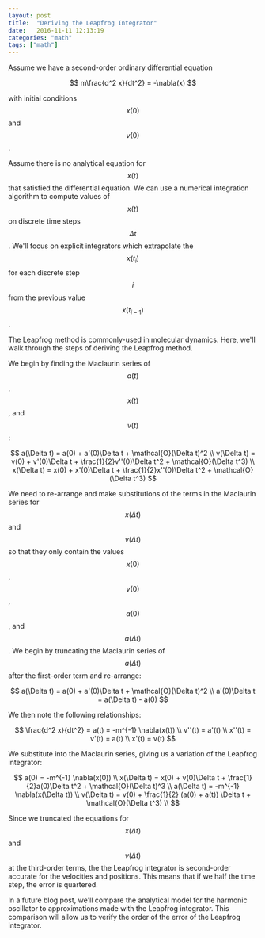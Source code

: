 ```yaml
---
layout: post
title:  "Deriving the Leapfrog Integrator"
date:   2016-11-11 12:13:19
categories: "math"
tags: ["math"]
---
```

Assume we have a second-order ordinary differential equation

$$
m\frac{d^2 x}{dt^2} = -\nabla(x)
$$

with initial conditions $$x(0)$$ and $$v(0)$$.

Assume there is no analytical equation for $$x(t)$$ that satisfied the differential equation.  We can use a numerical integration algorithm to compute values of $$x(t)$$ on discrete time steps $$\Delta t$$.  We'll focus on explicit integrators which extrapolate the $$x(t_i)$$ for each discrete step $$i$$ from the previous value $$x(t_{i-1})$$.

The Leapfrog method is commonly-used in molecular dynamics.  Here, we'll walk through the steps of deriving the Leapfrog method.

We begin by finding the Maclaurin series of $$a(t)$$, $$x(t)$$, and $$v(t)$$:

$$
a(\Delta t) = a(0) + a'(0)\Delta t + \mathcal{O}(\Delta t)^2 \\
v(\Delta t) = v(0) + v'(0)\Delta t + \frac{1}{2}v''(0)\Delta t^2 + \mathcal{O}(\Delta t^3) \\
x(\Delta t) = x(0) + x'(0)\Delta t + \frac{1}{2}x''(0)\Delta t^2 + \mathcal{O}(\Delta t^3)
$$

We need to re-arrange and make substitutions of the terms in the Maclaurin series for $$x(\Delta t)$$ and $$v(\Delta t)$$ so that they only contain the values $$x(0)$$, $$v(0)$$, $$a(0)$$, and $$a(\Delta t)$$. We begin by truncating the Maclaurin series of $$a(\Delta t)$$ after the first-order term and re-arrange:

$$
a(\Delta t) = a(0) + a'(0)\Delta t + \mathcal{O}(\Delta t)^2 \\
a'(0)\Delta t = a(\Delta t) - a(0)
$$

We then note the following relationships:

$$
\frac{d^2 x}{dt^2} = a(t) = -m^{-1} \nabla(x(t)) \\
v''(t) = a'(t) \\
x''(t) = v'(t) = a(t) \\
x'(t) = v(t) 
$$

We substitute into the Maclaurin series, giving us a variation of the Leapfrog integrator:

$$
a(0) = -m^{-1} \nabla(x(0)) \\
x(\Delta t) = x(0) + v(0)\Delta t + \frac{1}{2}a(0)\Delta t^2 + \mathcal{O}(\Delta t)^3 \\
a(\Delta t) = -m^{-1} \nabla(x(\Delta t)) \\
v(\Delta t) = v(0) + \frac{1}{2} (a(0) + a(t)) \Delta t + \mathcal{O}(\Delta t^3) \\
$$

Since we truncated the equations for $$x(\Delta t)$$ and $$v(\Delta t)$$ at the third-order terms, the the Leapfrog integrator is second-order accurate for the velocities and positions.  This means that if we half the time step, the error is quartered.

In a future blog post, we'll compare the analytical model for the harmonic oscillator to approximations made with the Leapfrog integrator.  This comparison will allow us to verify the order of the error of the Leapfrog integrator.
